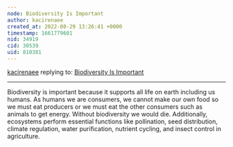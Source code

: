 ```yaml
---
node: Biodiversity Is Important 
author: kacirenaee
created_at: 2022-08-29 13:26:41 +0000
timestamp: 1661779601
nid: 34919
cid: 30539
uid: 810381
---
```




[kacirenaee](../profile/kacirenaee) replying to: [Biodiversity Is Important ](../notes/TheChessGym/08-29-2022/biodiversity-is-important)

----
Biodiversity is important because it supports all life on earth including us humans. As humans we are consumers, we cannot make our own food so we must eat producers or we must eat the other consumers such as animals to get energy. Without biodiversity we would die. Additionally, ecosystems perform essential functions like pollination, seed distribution, climate regulation, water purification, nutrient cycling, and insect control in agriculture.